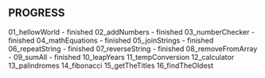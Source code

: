 ## PROGRESS
01_hellowWorld - finished
02_addNumbers - finished
03_numberChecker - finished
04_mathEquations - finished
05_joinStrings - finished
06_repeatString - finished
07_reverseString - finished
08_removeFromArray - 
09_sumAll - finished
10_leapYears
11_tempConversion
12_calculator
13_palindromes
14_fibonacci
15_getTheTitles
16_findTheOldest
